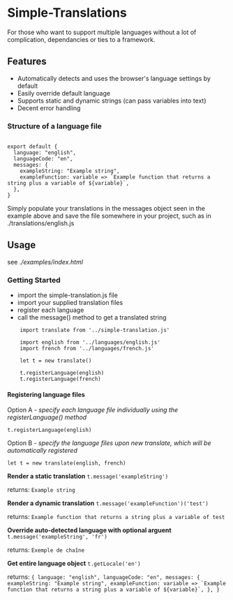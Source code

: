 
# Simple-Translations

For those who want to support multiple languages without a lot of complication, dependancies or ties to a framework.

## Features

- Automatically detects and uses the browser's language settings by default
- Easily override default language
- Supports static and dynamic strings (can pass variables into text)
- Decent error handling


### Structure of a language file
```

export default {
  language: "english",
  languageCode: "en",
  messages: {
    exampleString: "Example string",
    exampleFunction: variable => `Example function that returns a string plus a variable of ${variable}`,
  },
}

```
Simply populate your translations in the messages object seen in the example above and save the file somewhere in your project, such as in ./translations/english.js

## Usage

see *./examples/index.html*

### Getting Started

- import the simple-translation.js file
- import your supplied translation files
- register each language
- call the message() method to get a translated string
```
    import translate from '../simple-translation.js'

    import english from '../languages/english.js'
    import french from '../languages/french.js'

    let t = new translate()

    t.registerLanguage(english)
    t.registerLanguage(french)
```

#### Registering language files

Option A - *specify each language file individually using the registerLanguage() method*

```t.registerLanguage(english)```

Option B - *specify the language files upon new translate, which will be automatically registered*

```let t = new translate(english, french)```

**Render a static translation**
```t.message('exampleString')```

returns: ```Example string```

**Render a dynamic translation**
```t.message('exampleFunction')('test')```

returns: ```Example function that returns a string plus a variable of test```

**Override auto-detected language with optional arguent**
```t.message('exampleString', 'fr')```

returns: ```Exemple de chaîne```

**Get entire language object**
```t.getLocale('en')```

returns: ```{
  language: "english",
  languageCode: "en",
  messages: {
    exampleString: "Example string",
    exampleFunction: variable => `Example function that returns a string plus a variable of ${variable}`,
  },
}```

